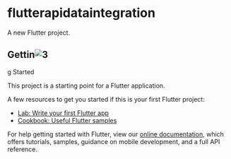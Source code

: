 # flutterapidataintegration

A new Flutter project.

## Gettin![3](https://user-images.githubusercontent.com/82750236/213991046-1a208888-51db-40d9-b568-41fa73beab8b.png)
g Started

This project is a starting point for a Flutter application.

A few resources to get you started if this is your first Flutter project:

- [Lab: Write your first Flutter app](https://flutter.dev/docs/get-started/codelab)
- [Cookbook: Useful Flutter samples](https://flutter.dev/docs/cookbook)

For help getting started with Flutter, view our
[online documentation](https://flutter.dev/docs), which offers tutorials,
samples, guidance on mobile development, and a full API reference.
